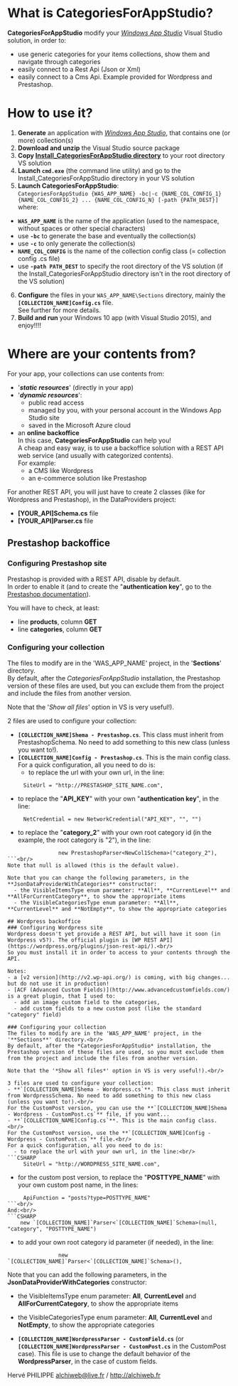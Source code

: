 # What is **CategoriesForAppStudio**?
**CategoriesForAppStudio** modify your [*Windows App Studio*](http://appstudio.windows.com) Visual Studio solution, in order to:
 - use generic categories for your items collections, show them and navigate through categories
 - easily connect to a Rest Api (Json or Xml)
 - easily connect to a Cms Api. Example provided for Wordpress and Prestashop.
 
# How to use it?
1. **Generate** an application with [*Windows App Studio*](http://appstudio.windows.com), that contains one (or more) collection(s)
2. **Download and unzip** the Visual Studio source package
3. **Copy [Install_CategoriesForAppStudio directory](Install_CategoriesForAppStudio)** to your root directory VS solution
4. **Launch `cmd.exe`** (the command line utility) and go to the Install_CategoriesForAppStudio directory in your VS solution
5. **Launch CategoriesForAppStudio**:<br/>
  `CategoriesForAppStudio {WAS_APP_NAME} -bc|-c {NAME_COL_CONFIG_1} {NAME_COL_CONFIG_2} ... {NAME_COL_CONFIG_N} [-path {PATH_DEST}]` where:
  - **`WAS_APP_NAME`** is the name of the application (used to the namespace, without spaces or other special characters)
  - use **`-bc`** to generate the base and eventually the collection(s)
  - use **`-c`** to only generate the collection(s)
  - **`NAME_COL_CONFIG`** is the name of the collection config class (= collection config .cs file)
  - use **`-path PATH_DEST`** to specify the root directory of the VS solution (if the Install_CategoriesForAppStudio directory isn't in the root directory of the VS solution)
6. **Configure** the files in your `WAS_APP_NAME\Sections` directory, mainly the **`[COLLECTION_NAME]Config.cs`** file.<br/>
See further for more details.
7. **Build and run** your Windows 10 app (with Visual Studio 2015), and enjoy!!!!
 
# Where are your contents from?<br/>
For your app, your collections can use contents from:
- '**_static resources_**' (directly in your app)
- '**_dynamic resources_**':
  - public read access
  - managed by you, with your personal account in the Windows App Studio site
  - saved in the Microsoft Azure cloud
- an **online backoffice**<br/>
In this case, **CategoriesForAppStudio** can help you!<br/>
A cheap and easy way, is to use a backoffice solution with a REST API web service (and usually with categorized contents).<br/>
For example:
  - a CMS like Wordpress
  - an e-commerce solution like Prestashop

For another REST API, you will just have to create 2 classes (like for Wordpress and Prestashop), in the DataProviders project:
- **[YOUR_API]Schema.cs** file
- **[YOUR_API]Parser.cs** file
  
## Prestashop backoffice
### Configuring Prestashop site
Prestashop is provided with a REST API, disable by default.<br/>
In order to enable it (and to create the "**authentication key**", go to the [Prestashop documentation](http://doc.prestashop.com/display/PS14/Chapter+1+-+Creating+Access+to+Back+Office)).

You will have to check, at least:
- line **products**, column **GET**
- line **categories**, column **GET**

### Configuring your collection
The files to modify are in the 'WAS_APP_NAME' project, in the '**Sections**' directory.<br/>
By default, after the *CategoriesForAppStudio* installation, the Prestashop version of these files are used, but you can exclude them from the project and include the files from another version.

Note that the '*Show all files*' option in VS is very useful!).<br/>

2 files are used to configure your collection:
- **`[COLLECTION_NAME]Shema - Prestashop.cs`**. This class must inherit from PrestashopSchema. No need to add something to this new class (unless you want to!).
- **`[COLLECTION_NAME]Config - Prestashop.cs`**. This is the main config class.<br/>
For a quick configuration, all you need to do is:
  - to replace the url with your own url, in the line:<br/>
```CSHARP
     SiteUrl = "http://PRESTASHOP_SITE_NAME.com",
```
  - to replace the "**API_KEY**" with your own "**authentication key**", in the line:<br/>
```CSHARP
     NetCredential = new NetworkCredential("API_KEY", "", "")
```
  - to replace the "**category_2**" with your own root category id (in the example, the root category is "2"), in the line:<br/>
```CSHARP
                new PrestashopParser<NewCol1Schema>("category_2"),
```<br/>
Note that null is allowed (this is the default value).

Note that you can change the following parameters, in the **JsonDataProviderWithCategories** constructor:
  - the VisibleItemsType enum parameter: **All**, **CurrentLevel** and **AllForCurrentCategory**, to show the appropriate items
  - the VisibleCategoriesType enum parameter: **All**, **CurrentLevel** and **NotEmpty**, to show the appropriate categories

## Wordpress backoffice
### Configuring Wordpress site
Wordpress doesn't yet provide a REST API, but will have it soon (in Wordpress v5?). The official plugin is [WP REST API](https://wordpress.org/plugins/json-rest-api/).<br/>
So you must install it in order to access to your contents through the API.

Notes:
- a [v2 version](http://v2.wp-api.org/) is coming, with big changes... but do not use it in production!
- [ACF (Advanced Custom Fields)](http://www.advancedcustomfields.com/) is a great plugin, that I used to:
  - add an image custom field to the categories,
  - add custom fields to a new custom post (like the standard "category" field)

### Configuring your collection
The files to modify are in the 'WAS_APP_NAME' project, in the '**Sections**' directory.<br/>
By default, after the *CategoriesForAppStudio* installation, the Prestashop version of these files are used, so you must exclude them from the project and include the files from another version.

Note that the '*Show all files*' option in VS is very useful!).<br/>

3 files are used to configure your collection:
- **`[COLLECTION_NAME]Shema - Wordpress.cs`**. This class must inherit from WordpressSchema. No need to add something to this new class (unless you want to!).<br/>
For the CustomPost version, you can use the **`[COLLECTION_NAME]Shema - Wordpress - CustomPost.cs`** file, if you want...
- **`[COLLECTION_NAME]Config.cs`**. This is the main config class.<br/>
For the CustomPost version, use the **`[COLLECTION_NAME]Config - Wordpress - CustomPost.cs`** file.<br/>
For a quick configuration, all you need to do is:
  - to replace the url with your own url, in the line:<br/>
```CSHARP
     SiteUrl = "http://WORDPRESS_SITE_NAME.com",
```
  - for the custom post version, to replace the "**POSTTYPE_NAME**" with your own custom post name, in the lines:<br/>
```CSHARP
     ApiFunction = "posts?type=POSTTYPE_NAME"
```<br/>
And:<br/>
```CSHARP
    new `[COLLECTION_NAME]`Parser<`[COLLECTION_NAME]`Schema>(null, "category", "POSTTYPE_NAME")
```
  - to add your own root category id parameter (if needed), in the line:<br/>
```CSHARP
                new `[COLLECTION_NAME]`Parser<`[COLLECTION_NAME]`Schema>(),
```

Note that you can add the following parameters, in the **JsonDataProviderWithCategories** constructor:
  - the VisibleItemsType enum parameter: **All**, **CurrentLevel** and **AllForCurrentCategory**, to show the appropriate items
  - the VisibleCategoriesType enum parameter: **All**, **CurrentLevel** and **NotEmpty**, to show the appropriate categories

- **`[COLLECTION_NAME]WordpressParser - CustomField.cs`** (or **`[COLLECTION_NAME]WordpressParser - CustomPost.cs`** in the CustomPost case). This file is use to change the default behavior of the **WordpressParser**, in the case of custom fields.
  
Hervé PHILIPPE 
alchiweb@live.fr / http://alchiweb.fr